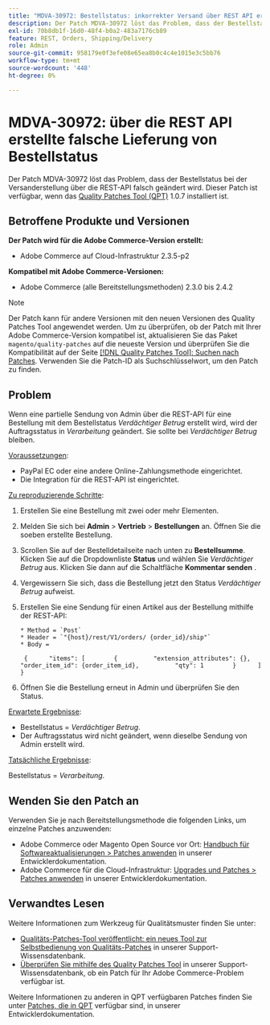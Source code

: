 ```yaml
---
title: "MDVA-30972: Bestellstatus: inkorrekter Versand über REST API erstellt"
description: Der Patch MDVA-30972 löst das Problem, dass der Bestellstatus bei der Versanderstellung über die REST-API falsch geändert wird. Dieser Patch ist verfügbar, wenn das [Quality Patches Tool (QPT)](/help/announcements/adobe-commerce-announcements/magento-quality-patches-released-new-tool-to-self-serve-quality-patches.md) 1.0.7 installiert ist.
exl-id: 70b8db1f-16d0-48f4-b0a2-483a7176cb89
feature: REST, Orders, Shipping/Delivery
role: Admin
source-git-commit: 958179e0f3efe08e65ea8b0c4c4e1015e3c5bb76
workflow-type: tm+mt
source-wordcount: '448'
ht-degree: 0%

---
```


# MDVA-30972: über die REST API erstellte falsche Lieferung von Bestellstatus

Der Patch MDVA-30972 löst das Problem, dass der Bestellstatus bei der Versanderstellung über die REST-API falsch geändert wird. Dieser Patch ist verfügbar, wenn das [Quality Patches Tool (QPT)](/help/announcements/adobe-commerce-announcements/magento-quality-patches-released-new-tool-to-self-serve-quality-patches.md) 1.0.7 installiert ist.

## Betroffene Produkte und Versionen

**Der Patch wird für die Adobe Commerce-Version erstellt:**

* Adobe Commerce auf Cloud-Infrastruktur 2.3.5-p2

**Kompatibel mit Adobe Commerce-Versionen:**

* Adobe Commerce (alle Bereitstellungsmethoden) 2.3.0 bis 2.4.2

>[!NOTE]
>
>Der Patch kann für andere Versionen mit den neuen Versionen des Quality Patches Tool angewendet werden. Um zu überprüfen, ob der Patch mit Ihrer Adobe Commerce-Version kompatibel ist, aktualisieren Sie das Paket `magento/quality-patches` auf die neueste Version und überprüfen Sie die Kompatibilität auf der Seite [[!DNL Quality Patches Tool]: Suchen nach Patches](https://devdocs.magento.com/quality-patches/tool.html#patch-grid). Verwenden Sie die Patch-ID als Suchschlüsselwort, um den Patch zu finden.

## Problem

Wenn eine partielle Sendung von Admin über die REST-API für eine Bestellung mit dem Bestellstatus *Verdächtiger Betrug* erstellt wird, wird der Auftragsstatus in *Verarbeitung* geändert. Sie sollte bei *Verdächtiger Betrug* bleiben.

<u>Voraussetzungen</u>:

* PayPal EC oder eine andere Online-Zahlungsmethode eingerichtet.
* Die Integration für die REST-API ist eingerichtet.

<u>Zu reproduzierende Schritte</u>:

1. Erstellen Sie eine Bestellung mit zwei oder mehr Elementen.
1. Melden Sie sich bei **Admin** > **Vertrieb** > **Bestellungen** an. Öffnen Sie die soeben erstellte Bestellung.
1. Scrollen Sie auf der Bestelldetailseite nach unten zu **Bestellsumme**. Klicken Sie auf die Dropdownliste **Status** und wählen Sie *Verdächtiger Betrug* aus. Klicken Sie dann auf die Schaltfläche **Kommentar senden** .
1. Vergewissern Sie sich, dass die Bestellung jetzt den Status *Verdächtiger Betrug* aufweist.
1. Erstellen Sie eine Sendung für einen Artikel aus der Bestellung mithilfe der REST-API:

   ```
   * Method = `Post`
   * Header = `"{host}/rest/V1/orders/ {order_id}/ship"`
   * Body =
   ```

   ```
    {      "items": [        {          "extension_attributes": {},          "order_item_id": {order_item_id},          "qty": 1        }      ]    }
   ```

1. Öffnen Sie die Bestellung erneut in Admin und überprüfen Sie den Status.

<u>Erwartete Ergebnisse</u>:

* Bestellstatus = *Verdächtiger Betrug*.
* Der Auftragsstatus wird nicht geändert, wenn dieselbe Sendung von Admin erstellt wird.

<u>Tatsächliche Ergebnisse</u>:

Bestellstatus = *Verarbeitung*.

## Wenden Sie den Patch an

Verwenden Sie je nach Bereitstellungsmethode die folgenden Links, um einzelne Patches anzuwenden:

* Adobe Commerce oder Magento Open Source vor Ort: [Handbuch für Softwareaktualisierungen > Patches anwenden](https://devdocs.magento.com/guides/v2.4/comp-mgr/patching/mqp.html) in unserer Entwicklerdokumentation.
* Adobe Commerce für die Cloud-Infrastruktur: [Upgrades und Patches > Patches anwenden](https://devdocs.magento.com/cloud/project/project-patch.html) in unserer Entwicklerdokumentation.

## Verwandtes Lesen

Weitere Informationen zum Werkzeug für Qualitätsmuster finden Sie unter:

* [Qualitäts-Patches-Tool veröffentlicht: ein neues Tool zur Selbstbedienung von Qualitäts-Patches](/help/announcements/adobe-commerce-announcements/magento-quality-patches-released-new-tool-to-self-serve-quality-patches.md) in unserer Support-Wissensdatenbank.
* [Überprüfen Sie mithilfe des Quality Patches Tool](/help/support-tools/patches-available-in-qpt-tool/check-patch-for-magento-issue-with-magento-quality-patches.md) in unserer Support-Wissensdatenbank, ob ein Patch für Ihr Adobe Commerce-Problem verfügbar ist.

Weitere Informationen zu anderen in QPT verfügbaren Patches finden Sie unter [Patches, die in QPT](https://devdocs.magento.com/quality-patches/tool.html#patch-grid) verfügbar sind, in unserer Entwicklerdokumentation.
